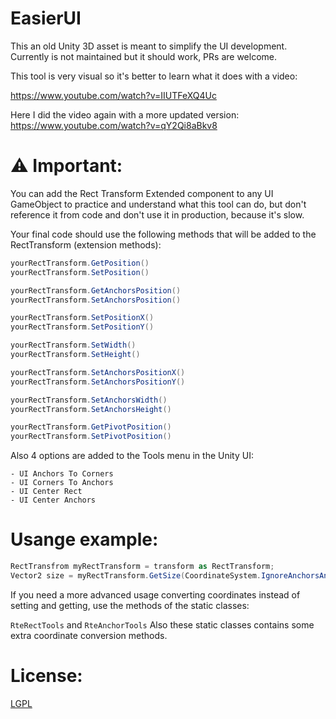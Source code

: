 # EasierUI

This an old Unity 3D asset is meant to simplify the UI development. Currently is not maintained but it should work, PRs are welcome.

This tool is very visual so it's better to learn what it does with a video:

https://www.youtube.com/watch?v=IIUTFeXQ4Uc

Here I did the video again with a more updated version:
https://www.youtube.com/watch?v=qY2Qi8aBkv8

# ⚠ Important:

You can add the Rect Transform Extended component to any UI GameObject to practice and understand what this tool can do, but don't reference it from code and don't use it in production, because it's slow.

Your final code should use the following methods that will be added to the RectTransform (extension methods):

```csharp
yourRectTransform.GetPosition()
yourRectTransform.SetPosition()

yourRectTransform.GetAnchorsPosition()
yourRectTransform.SetAnchorsPosition()

yourRectTransform.SetPositionX()
yourRectTransform.SetPositionY()

yourRectTransform.SetWidth()
yourRectTransform.SetHeight()

yourRectTransform.SetAnchorsPositionX()
yourRectTransform.SetAnchorsPositionY()

yourRectTransform.SetAnchorsWidth()
yourRectTransform.SetAnchorsHeight()

yourRectTransform.GetPivotPosition()
yourRectTransform.SetPivotPosition()
```

Also 4 options are added to the Tools menu in the Unity UI:

    - UI Anchors To Corners
    - UI Corners To Anchors
    - UI Center Rect
    - UI Center Anchors

# Usange example:

```csharp
RectTransfrom myRectTransform = transform as RectTransform;
Vector2 size = myRectTransform.GetSize(CoordinateSystem.IgnoreAnchorsAndPivot);
```

If you need a more advanced usage converting coordinates instead of setting and getting, use the methods of the static classes:

`RteRectTools` and `RteAnchorTools`
Also these static classes contains some extra coordinate conversion methods.

# License:
[LGPL](https://en.wikipedia.org/wiki/GNU_Lesser_General_Public_License)

